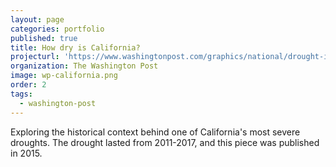 ```yaml
---
layout: page
categories: portfolio
published: true
title: How dry is California?
projecturl: 'https://www.washingtonpost.com/graphics/national/drought-in-southwest/'
organization: The Washington Post
image: wp-california.png
order: 2
tags:
  - washington-post
---
```

Exploring the historical context behind one of California's most severe droughts. The drought lasted from 2011-2017, and this piece was published in 2015.
